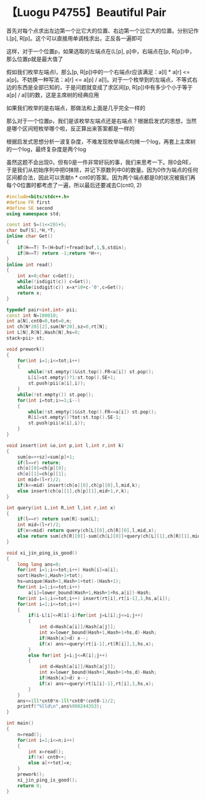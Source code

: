 # 【Luogu P4755】Beautiful Pair

首先对每个点求出左边第一个比它大的位置、右边第一个比它大的位置。分别记作L\[p\], R\[p\]。这个可以直接用单调栈求出，正反各一遍即可

这样，对于一个位置p，如果选取的左端点在(L\[p\], p]中，右端点在[p, R\[p\])中，那么位置p就是最大值了

假如我们枚举左端点l，那么[p, R\[p\])中的一个右端点r应该满足：a\[l\] \* a\[r\] <= a\[p\]。不妨换一种写法：a\[r\] <= a\[p\] / a\[l\]。对于一个枚举到的左端点，不等式右边的东西是全部已知的，于是问题就变成了求区间[p, R\[p\])中有多少个小于等于a\[p\] / a\[l\]的数，这是主席树的经典应用

如果我们枚举的是右端点，那做法和上面是几乎完全一样的

那么对于一个位置p，我们是该枚举左端点还是右端点？根据启发式的思想，当然是哪个区间短枚举哪个啦，反正算出来答案都是一样的

根据启发式思想分析一波复杂度，不难发现枚举端点均摊一个log，再套上主席树的一个log，最终复杂度是两个log

虽然这题不会出现0，但有0是一件非常好玩的事，我们来思考一下。除0会RE，于是我们从初始序列中把0抹除，并记下原数列中0的数量。因为0作为端点的任何区间都合法，因此可以贡献n \* cnt0的答案。因为两个端点都是0的状况被我们再每个0位置时都考虑了一遍，所以最后还要减去C(cnt0, 2)

```cpp
#include<bits/stdc++.h>
#define FR first
#define SE second
using namespace std;

const int S=(1<<20)+5;
char buf[S],*H,*T;
inline char Get()
{
    if(H==T) T=(H=buf)+fread(buf,1,S,stdin);
    if(H==T) return -1;return *H++;
}
inline int read()
{
    int x=0;char c=Get();
    while(!isdigit(c)) c=Get();
    while(isdigit(c)) x=x*10+c-'0',c=Get();
    return x;
}

typedef pair<int,int> pii;
const int N=100010;
int a[N],cnt0=0,tot=0,n;
int ch[N*20][2],sum[N*20],sz=0,rt[N];
int L[N],R[N],Hash[N],hs=0;
stack<pii> st;

void prework()
{
    for(int i=1;i<=tot;i++)
    {
        while(!st.empty()&&st.top().FR<a[i]) st.pop();
        L[i]=st.empty()?1:st.top().SE+1;
        st.push(pii(a[i],i));
    }
    while(!st.empty()) st.pop();
    for(int i=tot;i>=1;i--)
    {
        while(!st.empty()&&st.top().FR<=a[i]) st.pop();
        R[i]=st.empty()?tot:st.top().SE-1;
        st.push(pii(a[i],i));
    }
}

void insert(int &o,int p,int l,int r,int k)
{
    sum[o=++sz]=sum[p]+1;
    if(l==r) return;
    ch[o][0]=ch[p][0];
    ch[o][1]=ch[p][1];
    int mid=(l+r)/2;
    if(k<=mid) insert(ch[o][0],ch[p][0],l,mid,k);
    else insert(ch[o][1],ch[p][1],mid+1,r,k);
}

int query(int L,int R,int l,int r,int x)
{
    if(l==r) return sum[R]-sum[L];
    int mid=(l+r)/2;
    if(x<=mid) return query(ch[L][0],ch[R][0],l,mid,x);
    else return sum[ch[R][0]]-sum[ch[L][0]]+query(ch[L][1],ch[R][1],mid+1,r,x);
}

void xi_jin_ping_is_good()
{
    long long ans=0;
    for(int i=1;i<=tot;i++) Hash[i]=a[i];
    sort(Hash+1,Hash+1+tot);
    hs=unique(Hash+1,Hash+1+tot)-(Hash+1);
    for(int i=1;i<=tot;i++)
        a[i]=lower_bound(Hash+1,Hash+1+hs,a[i])-Hash;
    for(int i=1;i<=tot;i++) insert(rt[i],rt[i-1],1,hs,a[i]);
    for(int i=1;i<=tot;i++)
    {
        if(i-L[i]<=R[i]-i)for(int j=L[i];j<=i;j++)
        {
            int d=Hash[a[i]]/Hash[a[j]];
            int x=lower_bound(Hash+1,Hash+1+hs,d)-Hash;
            if(Hash[x]>d) x--;
            if(x) ans+=query(rt[i-1],rt[R[i]],1,hs,x);
        }
        else for(int j=i;j<=R[i];j++)
        {
            int d=Hash[a[i]]/Hash[a[j]];
            int x=lower_bound(Hash+1,Hash+1+hs,d)-Hash;
            if(Hash[x]>d) x--;
            if(x) ans+=query(rt[L[i]-1],rt[i],1,hs,x);
        }
    }
    ans+=1ll*cnt0*n-1ll*cnt0*(cnt0-1)/2;
    printf("%lld\n",ans%998244353);
}

int main()
{
    n=read();
    for(int i=1;i<=n;i++)
    {
        int x=read();
        if(!x) cnt0++;
        else a[++tot]=x;
    }
    prework();
    xi_jin_ping_is_good();
    return 0;
}
```

